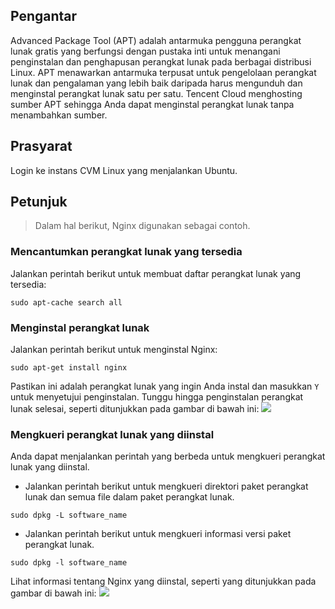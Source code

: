 ## Pengantar
Advanced Package Tool (APT) adalah antarmuka pengguna perangkat lunak gratis yang berfungsi dengan pustaka inti untuk menangani penginstalan dan penghapusan perangkat lunak pada berbagai distribusi Linux. APT menawarkan antarmuka terpusat untuk pengelolaan perangkat lunak dan pengalaman yang lebih baik daripada harus mengunduh dan menginstal perangkat lunak satu per satu. Tencent Cloud menghosting sumber APT sehingga Anda dapat menginstal perangkat lunak tanpa menambahkan sumber.

## Prasyarat
Login ke instans CVM Linux yang menjalankan Ubuntu.

## Petunjuk
> Dalam hal berikut, Nginx digunakan sebagai contoh.
>

### Mencantumkan perangkat lunak yang tersedia
Jalankan perintah berikut untuk membuat daftar perangkat lunak yang tersedia:
```
sudo apt-cache search all
```

### Menginstal perangkat lunak
Jalankan perintah berikut untuk menginstal Nginx: 
```
sudo apt-get install nginx
```
Pastikan ini adalah perangkat lunak yang ingin Anda instal dan masukkan `Y` untuk menyetujui penginstalan. Tunggu hingga penginstalan perangkat lunak selesai, seperti ditunjukkan pada gambar di bawah ini:
![](https://mc.qcloudimg.com/static/img/d03f55bba1690ff30532b73148ccc1e9/45.png)

### Mengkueri perangkat lunak yang diinstal
Anda dapat menjalankan perintah yang berbeda untuk mengkueri perangkat lunak yang diinstal.
- Jalankan perintah berikut untuk mengkueri direktori paket perangkat lunak dan semua file dalam paket perangkat lunak.
``` 
sudo dpkg -L software_name 
```
- Jalankan perintah berikut untuk mengkueri informasi versi paket perangkat lunak.
``` 
sudo dpkg -l software_name 
```

Lihat informasi tentang Nginx yang diinstal, seperti yang ditunjukkan pada gambar di bawah ini:
![](https://mc.qcloudimg.com/static/img/8bbc99d7a31e8463da36f3dc2221c028/46.png)
